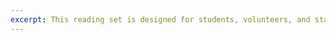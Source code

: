 ```yaml
---
excerpt: This reading set is designed for students, volunteers, and staff new to cataloging LACMIP specimens in EMu.
---
```

